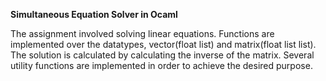 **Simultaneous Equation Solver in Ocaml**

The assignment involved solving linear equations. Functions are implemented over the datatypes, vector(float list) and matrix(float list list). The solution is calculated by calculating the inverse of the matrix. Several utility functions are implemented in order to achieve the desired purpose.



